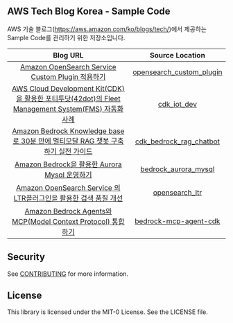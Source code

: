 ## AWS Tech Blog Korea - Sample Code
AWS 기술 블로그(<https://aws.amazon.com/ko/blogs/tech/>)에서 제공하는 Sample Code를 관리하기 위한 저장소입니다.

|Blog URL| Source Location |
|:---:|:---:|
| [Amazon OpenSearch Service Custom Plugin 적용하기](https://aws.amazon.com/ko/blogs/tech/applying-amazon-opensearch-service-custom-plugin/) | [opensearch_custom_plugin](opensearch_custom_plugin)|
| [AWS Cloud Development Kit(CDK)을 활용한 포티투닷(42dot)의 Fleet Management System(FMS) 자동화 사례](https://aws.amazon.com/ko/blogs/tech/aws-cloud-development-kit-cdk-42dot-fleet-management-systemfms-automation/) | [cdk_iot_dev](cdk_iot_dev)|
| [Amazon Bedrock Knowledge base로 30분 만에 멀티모달 RAG 챗봇 구축하기 실전 가이드](https://aws.amazon.com/ko/blogs/tech/practical-guide-for-bedrock-kb-multimodal-chatbot/) | [cdk_bedrock_rag_chatbot](cdk_bedrock_rag_chatbot)|
| [Amazon Bedrock을 활용한 Aurora Mysql 운영하기](https://aws.amazon.com/ko/blogs/tech/auroramysql-monitoring-with-amazonbedrock/) | [bedrock_aurora_mysql](bedrock_aurora_mysql)|
| [Amazon OpenSearch Service 의 LTR플러그인을 활용한 검색 품질 개선]() | [opensearch_ltr](opensearch_ltr)|
| [Amazon Bedrock Agents와 MCP(Model Context Protocol) 통합하기](https://aws-blogs-prod.amazon.com/tech/amazon-bedrock-agents-mcp-model-context-protocol/) | [bedrock-mcp-agent-cdk](bedrock-mcp-agent-cdk)|

## Security

See [CONTRIBUTING](CONTRIBUTING.md#security-issue-notifications) for more information.

## License

This library is licensed under the MIT-0 License. See the LICENSE file.

